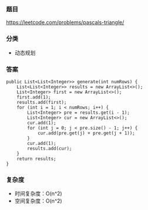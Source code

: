 ### 题目
https://leetcode.com/problems/pascals-triangle/

### 分类
* 动态规划

### 答案
```
public List<List<Integer>> generate(int numRows) {
    List<List<Integer>> results = new ArrayList<>();
    List<Integer> first = new ArrayList<>();
    first.add(1);
    results.add(first);
    for (int i = 1; i < numRows; i++) {
        List<Integer> pre = results.get(i - 1);
        List<Integer> cur = new ArrayList<>();
        cur.add(1);
        for (int j = 0; j < pre.size() - 1; j++) {
            cur.add(pre.get(j) + pre.get(j + 1));
        }
        cur.add(1);
        results.add(cur);
    }
    return results;
}
```

### 复杂度
* 时间复杂度：O(n^2)
* 空间复杂度：O(n^2)
